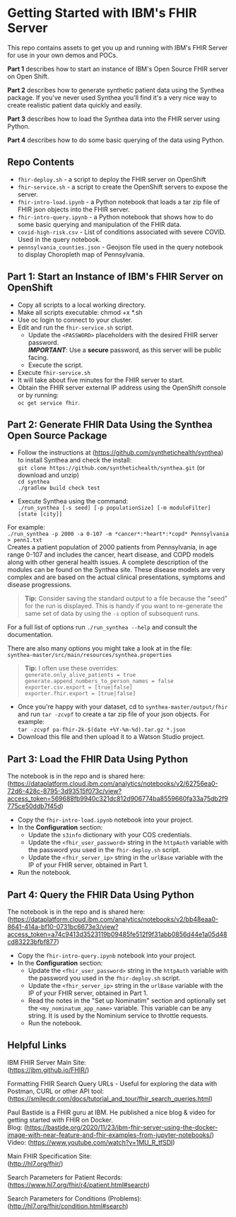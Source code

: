 # Getting Started with IBM's FHIR Server

This repo contains assets to get you up and running with IBM's FHIR Server for use in your own demos and POCs.  

**Part 1** describes how to start an instance of IBM's Open Source FHIR server on Open Shift.  
  
**Part 2** describes how to generate synthetic patient data using the Synthea package.  If you've never used Synthea you'll find it's a very nice way to create realistic patient data quickly and easily.   
  
**Part 3** describes how to load the Synthea data into the FHIR server using Python.  

**Part 4** describes how to do some basic querying of the data using Python.
  
## Repo Contents

* `fhir-deploy.sh` - a script to deploy the FHIR server on OpenShift
* `fhir-service.sh` - a script to create the OpenShift servers to expose the server.
* `fhir-intro-load.ipynb` - a Python notebook that loads a tar zip file of FHIR json objects into the FHIR server.
* `fhir-intro-query.ipynb` - a Python notebook that shows how to do some basic querying and manipulation of the FHIR data.
* `covid-high-risk.csv` - List of conditions associated with severe COVID.  Used in the query notebook.
* `pennsylvania_counties.json` - Geojson file used in the query notebook to display Choropleth map of Pennsylvania.

## Part 1: Start an Instance of IBM's FHIR Server on OpenShift
* Copy all scripts to a local working directory.
* Make all scripts executable: chmod +x *.sh
* Use oc login to connect to your cluster.
* Edit and run the `fhir-service.sh` script.
  - Update the `<PASSWORD>` placeholders with the desired FHIR server password.  
    ***IMPORTANT***: Use a **secure** password, as this server will be public facing.
  - Execute the script.
* Execute `fhir-service.sh`  
* It will take about five minutes for the FHIR server to start.
* Obtain the FHIR server external IP address using the OpenShift console or by running:  
`oc get service fhir`.

## Part 2: Generate FHIR Data Using the Synthea Open Source Package  
* Follow the instructions at (https://github.com/synthetichealth/synthea) to install Synthea and check the install:  
`git clone https://github.com/synthetichealth/synthea.git`  (or download and unzip)  
`cd synthea`  
`./gradlew build check test`  
  
* Execute Synthea using the command:  
`./run_synthea [-s seed] [-p populationSize] [-m moduleFilter] [state [city]]`  
  
For example:  
`./run_synthea -p 2000 -a 0-107 -m *cancer*:*heart*:*copd* Pennsylvania > penn1.txt`  
Creates a patient population of 2000 patients from Pennsylvania, in age range 0-107 and includes the cancer, heart disease, and COPD models along with other general health issues.  A complete description of the modules can be found on the Synthea site.  These disease models are very complex and are based on the actual clinical presentations, symptoms and disease progressions.  

> **Tip:** Consider saving the standard output to a file because the "seed" for the run is displayed.  This is handy if you want to re-generate the same set of data by using the `-s` option of subsequent runs.

For a full list of options run `./run_synthea --help` and consult the documentation.
  
There are also many options you might take a look at in the file:  
`synthea-master/src/main/resources/synthea.properties`  

> **Tip:** I often use these overrides:  
`generate.only_alive_patients = true`  
`generate.append_numbers_to_person_names = false`  
`exporter.csv.export = [true|false]`   
`exporter.fhir.export = [true|false]`   
  
* Once you're happy with your dataset, cd to `synthea-master/output/fhir` and run `tar -zcvpf` to create a tar zip file of your json objects.  For example:  
`tar -zcvpf pa-fhir-2k-$(date +%Y-%m-%d).tar.gz *.json`  
* Download this file and then upload it to a Watson Studio project.

## Part 3: Load the FHIR Data Using Python  
The notebook is in the repo and is shared here:  
(https://dataplatform.cloud.ibm.com/analytics/notebooks/v2/62756ea0-72d6-428c-8795-3d93515f073c/view?access_token=569688fb9940c321dc812d906774ba8559660fa33a75db2f9775ce50ddb7f45d)
    
* Copy the `fhir-intro-load.ipynb` notebook into your project.
* In the **Configuration** section:  
  - Update the `s3info` dictionary with your COS credentials.  
  - Update the `<fhir_user_password>` string in the `httpAuth` variable with the password you used in the `fhir-deploy.sh` script.
  - Update the `<fhir_server_ip>` string in the `urlBase` variable with the IP of your FHIR server, obtained in Part 1.
* Run the notebook.

## Part 4: Query the FHIR Data Using Python
The notebook is in the repo and is shared here:  
(https://dataplatform.cloud.ibm.com/analytics/notebooks/v2/bb48eaa0-8641-414a-bf10-0731bc6673e3/view?access_token=a74c9413d3523119b09485fe512f9f31abb0856d44e1a05d48cd83223bfbf877)
    
* Copy the `fhir-intro-query.ipynb` notebook into your project.  
* In the **Configuration** section:  
  - Update the `<fhir_user_password>` string in the `httpAuth` variable with the password you used in the `fhir-deploy.sh` script.
  - Update the `<fhir_server_ip>` string in the `urlBase` variable with the IP of your FHIR server, obtained in Part 1.
  - Read the notes in the "Set up Nominatim" section and optionally set the `<my_nominatum_app_name>` variable.  This variable can be any string.  It is used by the Nominium service to throttle requests.
  - Run the notebook.

## Helpful Links

IBM FHIR Server Main Site:  
(https://ibm.github.io/FHIR/)  
  
Formatting FHIR Search Query URLs - Useful for exploring the data with Postman, CURL or other API tool:
(https://smilecdr.com/docs/tutorial_and_tour/fhir_search_queries.html)  
  
Paul Bastide is a FHIR guru at IBM.  He published a nice blog & video for getting started with FHIR on Docker.  
Blog: (https://bastide.org/2020/11/23/ibm-fhir-server-using-the-docker-image-with-near-feature-and-fhir-examples-from-jupyter-notebooks/)  
Video: (https://www.youtube.com/watch?v=1MU_R_tfSDI)  
  
Main FHIR Specification Site:  
(http://hl7.org/fhir/)  

Search Parameters for Patient Records:  
(https://www.hl7.org/fhir/r4/patient.html#search)  
  
Search Parameters for Conditions (Problems):  
(http://hl7.org/fhir/condition.html#search)
  

